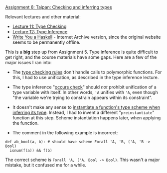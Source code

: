 [Assignment 6: Taipan: Checking and inferring types](https://course.ccs.neu.edu/cs4410sp21/hw_taipan_assignment.html)

Relevant lectures and other material:

* [Lecture 11: Type Checking](https://course.ccs.neu.edu/cs4410sp21/lec_type-checking_notes.html)
* [Lecture 12: Type Inference](https://course.ccs.neu.edu/cs4410sp21/lec_type-inference_notes.html)
* [Write You a Haskell](https://web.archive.org/web/20211218201109/http://dev.stephendiehl.com/fun/WYAH.pdf) - Internet Archive version, since the original website seems to be permanently offline.

This is a **big** step up from Assignment 5. Type inference is quite difficult to get right, and the course materials have some gaps. Here are a few of the major issues I ran into:

* The [type checking rules](https://course.ccs.neu.edu/cs4410sp21/lec_type-checking_notes.html#%28part._.Functions_and_function_calls%29) don't handle calls to polymorphic functions. For this, I had to use unification, as described in the type inference lecture.

* The type inference "[occurs check](https://course.ccs.neu.edu/cs4410sp21/lec_type-inference_notes.html#%28part._.Unification%29)" should *not* prohibit unification of a type variable with itself. In other words, `'A` unifies with `'A`, even though "the variable we're trying to constrain appears within its constraint".

* It doesn't make any sense to [instantiate a function's type scheme when inferring its type](https://course.ccs.neu.edu/cs4410sp21/lec_type-inference_notes.html#%28part._.Inference_and_.Generalization%29). Instead, I had to invent a different "`preinstantiate`" function at this step. Scheme instantiation happens later, when applying the function.

* The comment in the following example is incorrect:

```
def ab_bool(a, b): # should have scheme Forall 'A, 'B, ('A, 'B -> Bool)
  isnum(f(a)) && f(b)
```

The correct scheme is `Forall 'A, ('A, Bool -> Bool)`. This wasn't a major mistake, but it confused me for a while.